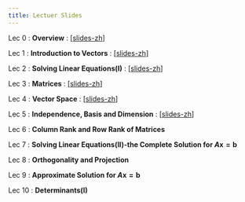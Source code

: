 ```yaml
---
title: Lectuer Slides
---
```


Lec 0
: **Overview**
  :  \[[slides-zh](https://basics.sjtu.edu.cn/~yangqizhe/pdf/la2024s/slides/LALec0-handout-zh.pdf)\]

Lec 1
: **Introduction to Vectors**
  :  \[[slides-zh](https://basics.sjtu.edu.cn/~yangqizhe/pdf/la2024s/slides/LALec1-handout-zh.pdf)\]  
<!--:  **HW**{: .label .label-red }Released: [Homework #1](https://basics.sjtu.edu.cn/~yangqizhe/pdf/la2024s/homework/LA-hw1.pdf)  **DUE**{: .label .label-yellow} Sep 25  23:59
-->

Lec 2
: **Solving Linear Equations(I)**
  :  \[[slides-zh](https://basics.sjtu.edu.cn/~yangqizhe/pdf/la2024s/slides/LALec2-handout-zh.pdf)\]  

Lec 3
: **Matrices**
  :  \[[slides-zh](https://basics.sjtu.edu.cn/~yangqizhe/pdf/la2024s/slides/LALec3-handout-zh.pdf)\]  

Lec 4
: **Vector Space**
  :  \[[slides-zh](https://basics.sjtu.edu.cn/~yangqizhe/pdf/la2024s/slides/LALec4-handout-zh.pdf)\]  


Lec 5
: **Independence, Basis and Dimension**
  :  \[[slides-zh](https://basics.sjtu.edu.cn/~yangqizhe/pdf/la2024s/slides/LALec5-handout-zh.pdf)\]  

Lec 6
: **Column Rank and Row Rank of Matrices**

Lec 7
: **Solving Linear Equations(II)-the Complete Solution for $A\mathbf{x}=\mathbf{b}$**

Lec 8
: **Orthogonality and Projection**

Lec 9
: **Approximate Solution for $A\mathbf{x}=\mathbf{b}$**

Lec 10
: **Determinants(I)**